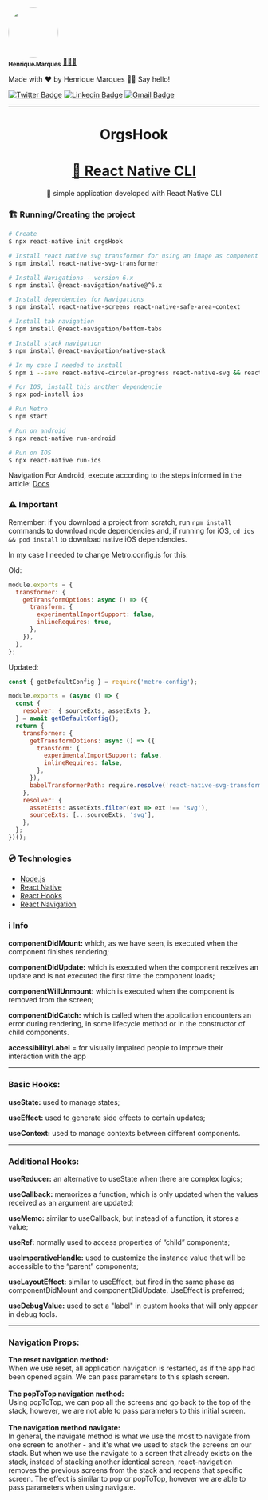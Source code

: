 <a href="https://www.linkedin.com/in/henri-marques/">
 <img style="border-radius: 50%;" src="https://avatars.githubusercontent.com/u/37425086?v=4" width="100px;" alt=""/>
 <br />
 <sub><b>Henrique Marques</b></sub></a> <a href="https://www.linkedin.com/in/henri-marques/" title="Linkedin">🧑🏻‍💻
 </a>


Made with ❤️ by Henrique Marques 👋🏽 Say hello!

[![Twitter Badge](https://img.shields.io/badge/-@Henrimarques18-1ca0f1?style=flat-square&labelColor=1ca0f1&logo=twitter&logoColor=white&link=https://twitter.com/Henrimarques18)](https://twitter.com/Henrimarques18) [![Linkedin Badge](https://img.shields.io/badge/-Henrique_Marques-blue?style=flat-square&logo=Linkedin&logoColor=white&link=https://www.linkedin.com/in/henri-marques/)](https://www.linkedin.com/in/henri-marques/) 
[![Gmail Badge](https://img.shields.io/badge/-henmarques-c14438?style=flat-square&logo=Gmail&logoColor=white&link=mailto:henmarques2009@gmail.com)](mailto:henmarques2009@gmail.com)

---
<h1 align="center">OrgsHook</h1>

<h1 align="center">
    <a href="https://pt-br.reactjs.org/">🔗 React Native CLI</a>
</h1>
<p align="center">🚀 simple application developed with React Native CLI</p>

###  🏗  Running/Creating the project
```bash
# Create
$ npx react-native init orgsHook

# Install react native svg transformer for using an image as component
$ npm install react-native-svg-transformer

# Install Navigations - version 6.x
$ npm install @react-navigation/native@^6.x

# Install dependencies for Navigations
$ npm install react-native-screens react-native-safe-area-context

# Install tab navigation
$ npm install @react-navigation/bottom-tabs

# Install stack navigation
$ npm install @react-navigation/native-stack

# In my case I needed to install
$ npm i --save react-native-circular-progress react-native-svg && react-native link react-native-svg

# For IOS, install this another dependencie
$ npx pod-install ios

# Run Metro
$ npm start

# Run on android
$ npx react-native run-android

# Run on IOS
$ npx react-native run-ios
``` 
Navigation For Android, execute according to the steps informed in the article:
<a href="https://reactnavigation.org/docs/getting-started/#:~:text=react%2Dnative%2Dscreens%20package%20requires%20one%20additional%20configuration%20step%20to%20properly%20work%20on%20Android%20devices.%20Edit%20MainActivity.java%20file%20which%20is%20located%20in%20android/app/src/main/java/%3Cyour%20package%20name%3E/MainActivity.java" target="_blank">Docs</a>
###  ⚠️  Important

Remember: if you download a project from scratch, run ```npm install``` commands to download node dependencies and, if running for iOS, ```cd ios && pod install``` to download native iOS dependencies.

In my case I needed to change Metro.config.js for this:

Old:
```javascript
module.exports = {
  transformer: {
    getTransformOptions: async () => ({
      transform: {
        experimentalImportSupport: false,
        inlineRequires: true,
      },
    }),
  },
};
```

Updated:
```javascript
const { getDefaultConfig } = require('metro-config');

module.exports = (async () => {
  const {
    resolver: { sourceExts, assetExts },
  } = await getDefaultConfig();
  return {
    transformer: {
      getTransformOptions: async () => ({
        transform: {
          experimentalImportSupport: false,
          inlineRequires: false,
        },
      }),
      babelTransformerPath: require.resolve('react-native-svg-transformer'),
    },
    resolver: {
      assetExts: assetExts.filter(ext => ext !== 'svg'),
      sourceExts: [...sourceExts, 'svg'],
    },
  };
})();
```

### 💿 Technologies

- [Node.js](https://nodejs.org/en/)
- [React Native](https://reactnative.dev/)
- [React Hooks](https://pt-br.reactjs.org/docs/hooks-intro.html)
- [React Navigation](https://reactnavigation.org/)

### ℹ️  Info
<b>componentDidMount:</b> which, as we have seen, is executed when the component finishes rendering;

<b>componentDidUpdate:</b> which is executed when the component receives an update and is not executed the first time the component loads;

<b>componentWillUnmount:</b> which is executed when the component is removed from the screen;

<b>componentDidCatch:</b> which is called when the application encounters an error during rendering, in some lifecycle method or in the constructor of child components.

<b>accessibilityLabel</b> = for visually impaired people to improve their interaction with the app

---

### Basic Hooks:

<b>useState:</b> used to manage states;

<b>useEffect:</b> used to generate side effects to certain updates;

<b>useContext:</b> used to manage contexts between different components.

---

### Additional Hooks:

<b>useReducer:</b> an alternative to useState when there are complex logics;

<b>useCallback:</b> memorizes a function, which is only updated when the values received as an argument are updated;

<b>useMemo:</b> similar to useCallback, but instead of a function, it stores a value;

<b>useRef:</b> normally used to access properties of “child” components;

<b>useImperativeHandle:</b> used to customize the instance value that will be accessible to the “parent” components;

<b>useLayoutEffect:</b> similar to useEffect, but fired in the same phase as componentDidMount and componentDidUpdate. UseEffect is preferred;

<b>useDebugValue:</b> used to set a "label" in custom hooks that will only appear in debug tools.

---

### Navigation Props:
<b>The reset navigation method:</b><br/>
When we use reset, all application navigation is restarted, as if the app had been opened again. We can pass parameters to this splash screen.
<br/><br/><b>The popToTop navigation method:</b><br/>
Using popToTop, we can pop all the screens and go back to the top of the stack, however, we are not able to pass parameters to this initial screen.
<br/><br/><b>The navigation method navigate:</b><br/>
In general, the navigate method is what we use the most to navigate from one screen to another - and it's what we used to stack the screens on our stack. But when we use the navigate to a screen that already exists on the stack, instead of stacking another identical screen, react-navigation removes the previous screens from the stack and reopens that specific screen. The effect is similar to pop or popToTop, however we are able to pass parameters when using navigate.

